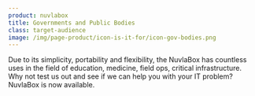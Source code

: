 ```yaml
---
product: nuvlabox
title: Governments and Public Bodies
class: target-audience
image: /img/page-product/icon-is-it-for/icon-gov-bodies.png
---
```

Due to its simplicity, portability and flexibility, the NuvlaBox has countless uses in the field of education, medicine, field ops, critical infrastructure. Why not test us out and see if we can help you with your IT problem? NuvlaBox is now available.
